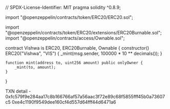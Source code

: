 // SPDX-License-Identifier: MIT
pragma solidity ^0.8.9;

import "@openzeppelin/contracts/token/ERC20/ERC20.sol";

import "@openzeppelin/contracts/token/ERC20/extensions/ERC20Burnable.sol";
import "@openzeppelin/contracts/access/Ownable.sol";

contract Vishwa is ERC20, ERC20Burnable, Ownable {
    constructor() ERC20("Vishwa", "VIS") {
        _mint(msg.sender, 100000 * 10 ** decimals());
    }

    function mint(address to, uint256 amount) public onlyOwner {
        _mint(to, amount);
    }
}

TXN detail - 0xfc579f9e284aa17c8b166766af57a56aac3f72e89c68f5855fff45b0a73607c5
0xe4c1190f9549dee160cf4d557d64fff44d6471a6
